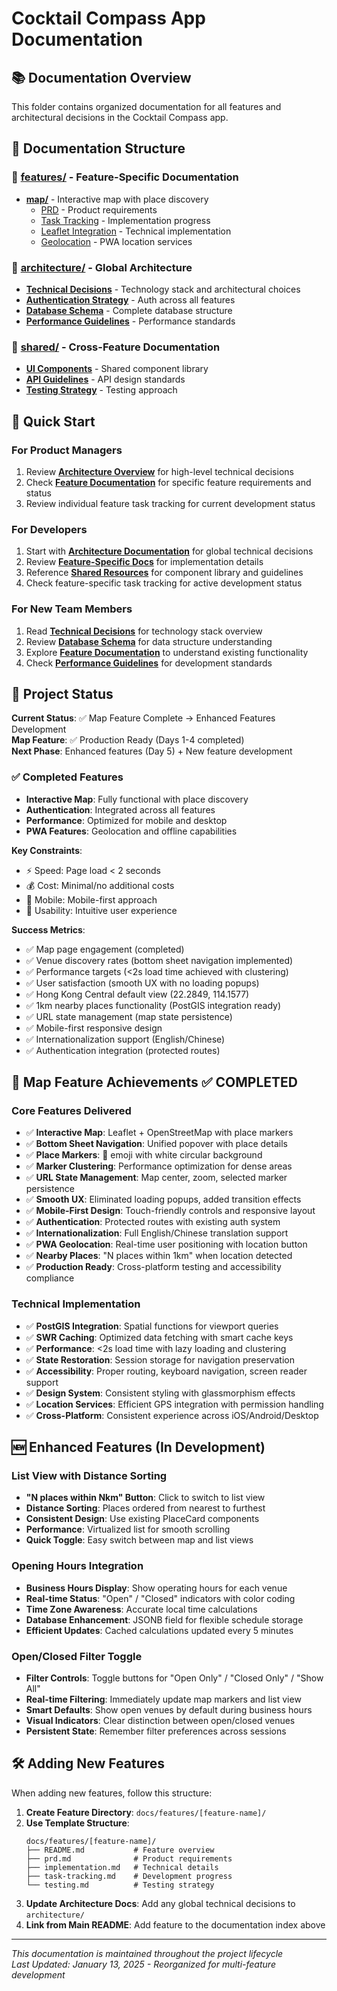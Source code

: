 # Cocktail Compass App Documentation

## 📚 Documentation Overview

This folder contains organized documentation for all features and architectural decisions in the Cocktail Compass app.

## 📂 Documentation Structure

### 📁 **[features/](./features/)** - Feature-Specific Documentation
- **[map/](./features/map/)** - Interactive map with place discovery
  - [PRD](./features/map/prd.md) - Product requirements
  - [Task Tracking](./features/map/task-tracking.md) - Implementation progress
  - [Leaflet Integration](./features/map/leaflet-integration.md) - Technical implementation
  - [Geolocation](./features/map/geolocation.md) - PWA location services

### 🏢 **[architecture/](./architecture/)** - Global Architecture
- **[Technical Decisions](./architecture/technical-decisions.md)** - Technology stack and architectural choices
- **[Authentication Strategy](./architecture/authentication-strategy.md)** - Auth across all features
- **[Database Schema](./architecture/database-schema.md)** - Complete database structure
- **[Performance Guidelines](./architecture/performance-guidelines.md)** - Performance standards

### 🔗 **[shared/](./shared/)** - Cross-Feature Documentation
- **[UI Components](./shared/ui-components.md)** - Shared component library
- **[API Guidelines](./shared/api-guidelines.md)** - API design standards
- **[Testing Strategy](./shared/testing-strategy.md)** - Testing approach



## 🎯 Quick Start

### For Product Managers
1. Review **[Architecture Overview](./architecture/README.md)** for high-level technical decisions
2. Check **[Feature Documentation](./features/)** for specific feature requirements and status
3. Review individual feature task tracking for current development status

### For Developers
1. Start with **[Architecture Documentation](./architecture/)** for global technical decisions
2. Review **[Feature-Specific Docs](./features/)** for implementation details
3. Reference **[Shared Resources](./shared/)** for component library and guidelines
4. Check feature-specific task tracking for active development status

### For New Team Members
1. Read **[Technical Decisions](./architecture/technical-decisions.md)** for technology stack overview
2. Review **[Database Schema](./architecture/database-schema.md)** for data structure understanding
3. Explore **[Feature Documentation](./features/)** to understand existing functionality
4. Check **[Performance Guidelines](./architecture/performance-guidelines.md)** for development standards

## 📅 **Project Status**

**Current Status**: ✅ Map Feature Complete → Enhanced Features Development  
**Map Feature**: ✅ Production Ready (Days 1-4 completed)  
**Next Phase**: Enhanced features (Day 5) + New feature development

### ✅ Completed Features
- **Interactive Map**: Fully functional with place discovery
- **Authentication**: Integrated across all features
- **Performance**: Optimized for mobile and desktop
- **PWA Features**: Geolocation and offline capabilities

**Key Constraints**:
- ⚡ Speed: Page load < 2 seconds
- 💰 Cost: Minimal/no additional costs
- 📱 Mobile: Mobile-first approach
- 🔧 Usability: Intuitive user experience

**Success Metrics**:
- ✅ Map page engagement (completed)
- ✅ Venue discovery rates (bottom sheet navigation implemented)
- ✅ Performance targets (<2s load time achieved with clustering)
- ✅ User satisfaction (smooth UX with no loading popups)
- ✅ Hong Kong Central default view (22.2849, 114.1577)
- ✅ 1km nearby places functionality (PostGIS integration ready)
- ✅ URL state management (map state persistence)
- ✅ Mobile-first responsive design
- ✅ Internationalization support (English/Chinese)
- ✅ Authentication integration (protected routes)

## 🎉 Map Feature Achievements ✅ COMPLETED

### Core Features Delivered
- ✅ **Interactive Map**: Leaflet + OpenStreetMap with place markers
- ✅ **Bottom Sheet Navigation**: Unified popover with place details
- ✅ **Place Markers**: 🍹 emoji with white circular background
- ✅ **Marker Clustering**: Performance optimization for dense areas
- ✅ **URL State Management**: Map center, zoom, selected marker persistence
- ✅ **Smooth UX**: Eliminated loading popups, added transition effects
- ✅ **Mobile-First Design**: Touch-friendly controls and responsive layout
- ✅ **Authentication**: Protected routes with existing auth system
- ✅ **Internationalization**: Full English/Chinese translation support
- ✅ **PWA Geolocation**: Real-time user positioning with location button
- ✅ **Nearby Places**: "N places within 1km" when location detected
- ✅ **Production Ready**: Cross-platform testing and accessibility compliance

### Technical Implementation
- ✅ **PostGIS Integration**: Spatial functions for viewport queries
- ✅ **SWR Caching**: Optimized data fetching with smart cache keys  
- ✅ **Performance**: <2s load time with lazy loading and clustering
- ✅ **State Restoration**: Session storage for navigation preservation
- ✅ **Accessibility**: Proper routing, keyboard navigation, screen reader support
- ✅ **Design System**: Consistent styling with glassmorphism effects
- ✅ **Location Services**: Efficient GPS integration with permission handling
- ✅ **Cross-Platform**: Consistent experience across iOS/Android/Desktop

## 🆕 Enhanced Features (In Development)

### List View with Distance Sorting
- **"N places within Nkm" Button**: Click to switch to list view
- **Distance Sorting**: Places ordered from nearest to furthest
- **Consistent Design**: Use existing PlaceCard components
- **Performance**: Virtualized list for smooth scrolling
- **Quick Toggle**: Easy switch between map and list views

### Opening Hours Integration
- **Business Hours Display**: Show operating hours for each venue
- **Real-time Status**: "Open" / "Closed" indicators with color coding
- **Time Zone Awareness**: Accurate local time calculations
- **Database Enhancement**: JSONB field for flexible schedule storage
- **Efficient Updates**: Cached calculations updated every 5 minutes

### Open/Closed Filter Toggle
- **Filter Controls**: Toggle buttons for "Open Only" / "Closed Only" / "Show All"
- **Real-time Filtering**: Immediately update map markers and list view
- **Smart Defaults**: Show open venues by default during business hours
- **Visual Indicators**: Clear distinction between open/closed venues
- **Persistent State**: Remember filter preferences across sessions

## 🛠️ Adding New Features

When adding new features, follow this structure:

1. **Create Feature Directory**: `docs/features/[feature-name]/`
2. **Use Template Structure**:
   ```
   docs/features/[feature-name]/
   ├── README.md           # Feature overview
   ├── prd.md              # Product requirements
   ├── implementation.md   # Technical details
   ├── task-tracking.md    # Development progress
   └── testing.md          # Testing strategy
   ```
3. **Update Architecture Docs**: Add any global technical decisions to `architecture/`
4. **Link from Main README**: Add feature to the documentation index above

---

*This documentation is maintained throughout the project lifecycle*  
*Last Updated: January 13, 2025 - Reorganized for multi-feature development*